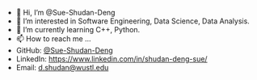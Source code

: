 - 👋 Hi, I’m @Sue-Shudan-Deng
- 👀 I’m interested in Software Engineering, Data Science, Data Analysis.
- 🌱 I’m currently learning C++, Python.
- 📫 How to reach me ...
- GitHub: [@Sue-Shudan-Deng](https://github.com/Sue-Shudan-Deng)
- LinkedIn: https://www.linkedin.com/in/shudan-deng-sue/
- Email: d.shudan@wustl.edu
